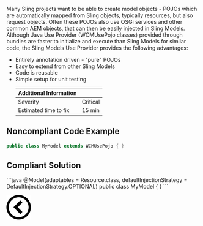 <p>
    Many Sling projects want to be able to create model objects - POJOs which are automatically mapped from Sling objects, typically resources, but also request
    objects. Often these POJOs also use OSGi services and other common AEM objects, that can then be easily injected in Sling Models.
    Although Java Use Provider (WCMUsePojo classes) provided through bundles are faster to initialize and execute than Sling Models for similar code, the Sling
    Models Use Provider provides the following advantages: </p>
<ul>
    <li>Entirely annotation driven - "pure" POJOs</li>
    <li>Easy to extend from other Sling Models</li>
    <li>Code is reusable</li>
    <li>Simple setup for unit testing</li>

| Additional Information |          |
|------------------------|----------|
| Severity               | Critical | 
| Estimated time to fix  | 15 min   |

</ul><h2>Noncompliant Code Example</h2>

```java
public class MyModel extends WCMUsePojo { }
```

<h2>Compliant Solution</h2>
```java
@Model(adaptables = Resource.class, defaultInjectionStrategy = DefaultInjectionStrategy.OPTIONAL)
public class MyModel {  }
```

[![Back to overview](back.svg)](../../README.md)
